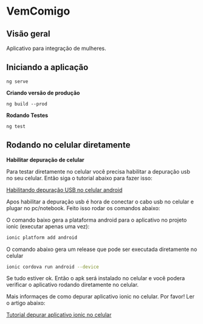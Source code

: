 # VemComigo

## Visão geral
Aplicativo para integração de mulheres.

## Iniciando a aplicação
```
ng serve
```
**Criando versão de produção**
```
ng build --prod
```
**Rodando Testes**
```
ng test
```

## Rodando no celular diretamente

**Habilitar depuração de celular**

Para testar diretamente no celular você precisa habilitar a depuração usb no seu celular. Então siga o tutorial abaixo para fazer isso:

[Habilitando depuração USB no celular android](https://www.androidpit.com.br/como-ativar-depuracao-usb-android)

Apos habilitar a depuração usb é hora de conectar o cabo usb no celular e plugar no pc/notebook. Feito isso rodar os comandos abaixo:

O comando baixo gera a plataforma android para o aplicativo no projeto ionic (executar apenas uma vez):

```sh
ionic platform add android
```
O comando abaixo gera um release que pode ser executada diretamente no celular

```sh
ionic cordova run android --device
```
Se tudo estiver ok. Então o apk será instalado no celular e você podera verificar o aplicativo rodando diretamente no celular.

Mais informaçes de como depurar aplicativo ionic no celular. Por favor! Ler o artigo abaixo:

[Tutorial depurar aplicativo ionic no celular](https://medium.com/@coderonfleek/debugging-an-ionic-android-app-using-chrome-dev-tools-6e139b79e8d2)

